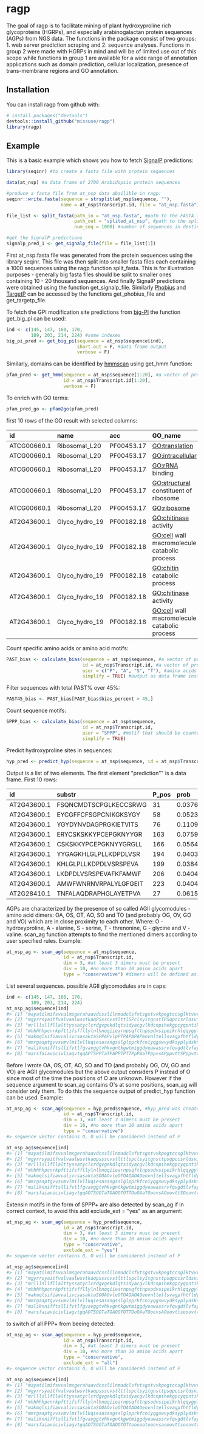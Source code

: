 
<!-- README.md is generated from README.Rmd. Please edit that file -->
ragp
====

The goal of ragp is to facilitate mining of plant hydroxyproline rich glycoproteins (HGRPs), and especially arabinogalactan protein sequences (AGPs) from NGS data. The functions in the package consist of two groups: 1. web server prediction scraping and 2. sequence analyses. Functions in group 2 were made with HGRPs in mind and will be of limited use out of this scope while functions in group 1 are available for a wide range of annotation applications such as domain prediction, cellular localization, presence of trans-membrane regions and GO annotation.

Installation
------------

You can install ragp from github with:

``` r
# install.packages("devtools")
devtools::install_github("missuse/ragp")
library(ragp)
```

Example
-------

This is a basic example which shows you how to fetch [SignalP](http://www.cbs.dtu.dk/services/SignalP/) predictions:

``` r
library(seqinr) #to create a fasta file with protein sequences

data(at_nsp) #a data frame of 2700 Arabidopsis protein sequences 

#produce a fasta file from at_nsp data abailible in ragp:
seqinr::write.fasta(sequence = strsplit(at_nsp$sequence, ""),
                    name = at_nsp$Transcript.id, file = "at_nsp.fasta")

file_list <- split_fasta(path_in = "at_nsp.fasta", #path to the FASTA formated file`
                         path_out = "splited_at_nsp", #path to the splited files on which integers and file type will be apended automatically
                         num_seq = 1000) #number of sequences in destination files, usually this will be 10 - 20k

#get the SignalP predictions
signalp_pred_1 <- get_signalp_file(file = file_list[1])
```

First at\_nsp.fasta file was generated from the protein sequences using the library seqinr. This file was then split into smaller fasta files each containing a 1000 sequences using the ragp function split\_fasta. This is for illustration purposes - generally big fasta files should be split to smaller ones containing 10 - 20 thousand sequences. And finally SignalP predictions were obtained using the function get\_signalp\_file. Similarly [Phobius](http://phobius.sbc.su.se/) and [TargetP](http://www.cbs.dtu.dk/services/TargetP/) can be accessed by the functions get\_phobius\_file and get\_targetp\_file.

To fetch the GPI modification site predictions from [big-PI](http://mendel.imp.ac.at/gpi/plant_server.html) the function get\_big\_pi can be used:

``` r
ind <- c(145, 147, 160, 170,
         189, 203, 214, 224) #some indexes
big_pi_pred <- get_big_pi(sequence = at_nsp$sequence[ind],
                          short.out = F, #data frame output
                          verbose = F) 
```

Similarly, domains can be identified by [hmmscan](https://www.ebi.ac.uk/Tools/hmmer/search/hmmscan) using get\_hmm function:

``` r
pfam_pred <- get_hmm(sequence = at_nsp$sequence[1:20], #a vector of protein sequences as strings
                     id = at_nsp$Transcript.id[1:20],
                     verbose = F)
```

To enrich with GO terms:

``` r
pfam_pred_go <- pfam2go(pfam_pred)
```

first 10 rows of the GO result with selected columns:

| id          | name             | acc        | GO\_name                                       | GO\_acc      |
|:------------|:-----------------|:-----------|:-----------------------------------------------|:-------------|
| ATCG00660.1 | Ribosomal\_L20   | PF00453.17 | <GO:translation>                               | <GO:0006412> |
| ATCG00660.1 | Ribosomal\_L20   | PF00453.17 | <GO:intracellular>                             | <GO:0005622> |
| ATCG00660.1 | Ribosomal\_L20   | PF00453.17 | <GO:rRNA> binding                              | <GO:0019843> |
| ATCG00660.1 | Ribosomal\_L20   | PF00453.17 | <GO:structural> constituent of ribosome        | <GO:0003735> |
| ATCG00660.1 | Ribosomal\_L20   | PF00453.17 | <GO:ribosome>                                  | <GO:0005840> |
| AT2G43600.1 | Glyco\_hydro\_19 | PF00182.18 | <GO:chitinase> activity                        | <GO:0004568> |
| AT2G43600.1 | Glyco\_hydro\_19 | PF00182.18 | <GO:cell> wall macromolecule catabolic process | <GO:0016998> |
| AT2G43600.1 | Glyco\_hydro\_19 | PF00182.18 | <GO:chitin> catabolic process                  | <GO:0006032> |
| AT2G43600.1 | Glyco\_hydro\_19 | PF00182.18 | <GO:chitinase> activity                        | <GO:0004568> |
| AT2G43600.1 | Glyco\_hydro\_19 | PF00182.18 | <GO:cell> wall macromolecule catabolic process | <GO:0016998> |

Count specific amino acids or amino acid motifs:

``` r
PAST_bias <- calculate_bias(sequence = at_nsp$sequence, #a vector of protein sequences as strings
                            id = at_nsp$Transcript.id, #a vector of protein identifiers as strings
                            user = c("P", "A", "S", "T"), #amino acids that should be counted - this is the default so it can be omitted in this case
                            simplify = TRUE) #output as data frame instead of a list
```

Filter sequences with total PAST% over 45%:

``` r
PAST45_bias <- PAST_bias[PAST_bias$bias_percent > 45,]
```

Count sequence motifs:

``` r
SPPP_bias <- calculate_bias(sequence = at_nsp$sequence,
                            id = at_nsp$Transcript.id, 
                            user = "SPPP", #motif that should be counted
                            simplify = TRUE)
```

Predict hydroxyproline sites in sequences:

``` r
hyp_pred <- predict_hyp(sequence = at_nsp$sequence, id = at_nsp$Transcript.id)
```

Output is a list of two elements. The first element "prediction"" is a data frame. First 10 rows:

| id          | substr                | P\_pos | prob               | HYP |
|:------------|:----------------------|:-------|:-------------------|:----|
| AT2G43600.1 | FSQNCMDTSCPGLKECCSRWG | 31     | 0.0376294292509556 | No  |
| AT2G43600.1 | EYCGFFCFSGPCNIKGKSYGY | 58     | 0.0523086786270142 | No  |
| AT2G43600.1 | YGYDYNVDAGPRGKIETVITS | 76     | 0.110943540930748  | No  |
| AT2G43600.1 | ERYCSKSKKYPCEPGKNYYGR | 163    | 0.075996607542038  | No  |
| AT2G43600.1 | CSKSKKYPCEPGKNYYGRGLL | 166    | 0.0564411692321301 | No  |
| AT2G43600.1 | YYGAGKHLGLPLLKDPDLVSR | 194    | 0.0403638146817684 | No  |
| AT2G43600.1 | KHLGLPLLKDPDLVSRSPEVA | 199    | 0.0384472720324993 | No  |
| AT2G43600.1 | LKDPDLVSRSPEVAFKFAMWF | 206    | 0.0404469892382622 | No  |
| AT2G43600.1 | AMWFWNRNVRPALYLGFGEIT | 223    | 0.0404815301299095 | No  |
| AT2G28410.1 | TNFALAQDRAPHGLAYETPVA | 27     | 0.0615824684500694 | No  |

AGPs are characterized by the presence of so called AGII glycomodules - amino acid dimers: OA, OS, OT, AO, SO and TO (and probably OG, OV, GO and VO) which are in close proximity to each other. Where: O - hydroxyproline, A - alanine, S - serine, T - threnonine, G - glycine and V - valine. scan\_ag function attempts to find the mentioned dimers according to user specified rules. Example:

``` r
at_nsp_ag <- scan_ag(sequence = at_nsp$sequence,
                     id = at_nsp$Transcript.id,
                     dim = 3, #at least 3 dimers must be present
                     div = 10, #no more than 10 amino acids apart
                     type = "conservative") #dimers will be defined as: PA, PS, PT, AP, SP, TP
```

List several sequences. possible AGII glycomodules are in caps:

``` r
ind <- c(145, 147, 160, 170,
         189, 203, 214, 224)
at_nsp_ag$sequence[ind]
#> [1] "mayatilmifsvvalmsgerahaavdcsslilnmadclsfvtsgstvvkpegtccsglktvvrtgpeclceafknsgslgltldlskaaslPSvckvaAPPSarcglsvsgdpPAtAPglSPTagagAPAlssganaaTPvsSPrssdasllsvsfafvifmalissfy"                                                                                                                                                                                                       
#> [2] "mgyrrsyaitfvalvaalwsvtkaqPSsscvstlttlSPclsyitgnstTPSqpccsrldsviksspqcicsavnspipniglninrtqalqlpnacniqTPpltqcnaatgPTaqpPAPSPTekTPdvtlTPTslpgarsgvgggsktvpsvgtgsssrnvdplplhflmfavlvvctssfl"                                                                                                                                                                                         
#> [3] "mrlllsllfllalttyssatyclcrdgvgekdlqtsidyacgvlkdcnpihekgpcyqpntikshcdwavntyfqrfgqisgscnfsgtattsqnlPStvvtgclyPSSPgsagtTPTtgTPSgtqtfpgpPAfgPAgdfdPSgnngAPSlfisialslgfsvviafl"                                                                                                                                                                                                        
#> [4] "mhhhhhpcnrkpfttifsffllylnlhnqqiiearnpsqfttnpspdvsipeikrhlqqygylpqnkesddvsfeqalvryqknlglpitgkpdsdtlsqillprcgfpddvepktapfhtgkkyvyfpgrprwtrdvplkltyafsqenltpylaptdirrvfrrafgkwasvipvsfietedyviadikigffngdhgdgepfdgvlgvlahtfspengrlhldkaetwavdfdeekssvavdlesvavheighvlglghssvkdaamyptlkprskkvnlnmddvvgvqslygtnpnftlnsllasetstnladgsrirsqgmiystlstvialcflnw"                          
#> [5] "makmqlsifiavvalivcsasaktaSPPAPvlpPTPAPAPAPenvnltellsvagpfhtfldyllstgvietfqnqannteegitifvpkddafkaqknpplsnltkdqlkqlvlfhalphyyslsefknlsqsgpvstfaggqyslkftdvsgtvridslwtrtkvsssvfstdpvavyqvnrvllpeaifgtdvppmPAPAPAPivsAPSdSPSvadsegasSPksshknsgqklllapismvisglvalfl"                                                                                                                  
#> [6] "mmrgaaptgvvsvmvlmilvllkqiesasangsslglpprkfcniyqgswvydksyplydskncpfierqfncksngrpdseylkyrwqpsgcnlprfngldflgrimkgkklmfvgdslslnqwqsltcllhnaAPkanststrSPSglsvfsfPAynssimfsrnaflvdivgappkrvmkldsissgslwktadvlvfnswhwwlhtdrkqpwdaimsgnvtvkdmdrlvayekammtwakwidqnidpsktkvffqgispdhgrarewskqggkgscigetkpimgssylagphaaemvvakviktmknqarlmdvtlmsqlrkdghpsvygfgghrmadcshwclsgvpdswnqllyselfhs"
#> [7] "maliknnifftsllifvtlfgvavggtvhkvgntkgwtmiggdyeawassrvfqvgdtlvfaynkdyhdvtevthndfemcesskplrryktgsdsisltkpglqhficgvpghckkgqklqihvlpaslghvavpvpgpvrsqssssSPSPSPlvdppvnnAPqyqmgPTPAshsaasadfiftfsfdltlidlctffilffilv"                                                                                                                                                                  
#> [8] "marsfaiavicivliagvtgqAPTSPPTaTPAPPTPTTPpPAaTPppvsAPppvttSPppvttAPpPAnppppvsSPpPASPpPATPppvaSPpppvaSPpPATPppvaTPpPAPlaSPPAqvPAPAPTtkpdSPSPSPSsSPplPSsdAPgPStdsiSPAPSPTdvndqngaskmvsslvfgsvlvwfmi"
```

Before I wrote OA, OS, OT, AO, SO and TO (and probably OG, OV, GO and VO) are AGII glycomodules but the above output considers P instead of O since most of the time the positions of O are unknown. However if the sequence argument to scan\_ag contains O's at some positions, scan\_ag will consider only them. To do this the sequence output of predict\_hyp function can be used. Example:

``` r
at_nsp_ag <- scan_ag(sequence = hyp_pred$sequence, #hyp_pred was created a little bit back
                     id = at_nsp$Transcript.id,
                     dim = 3, #at least 3 dimers must be present
                     div = 10, #no more than 10 amino acids apart
                     type = "conservative")
#> sequence vector contains O, O will be considered instead of P

at_nsp_ag$sequence[ind]
#> [1] "mayatilmifsvvalmsgerahaavdcsslilnmadclsfvtsgstvvkpegtccsglktvvrtgpeclceafknsgslgltldlskaaslpsvckvaappsarcglsvsgdoOAtAOglSOTagagAOAlssganaaTOvsSOrssdasllsvsfafvifmalissfy"                                                                                                                                                                                                       
#> [2] "mgyrrsyaitfvalvaalwsvtkaqpssscvstlttlspclsyitgnsttpsqpccsrldsviksspqcicsavnspipniglninrtqalqlpnacniqtppltqcnaatgOTaqoOAOSOTekTOdvtlTOTslogarsgvgggsktvosvgtgsssrnvdplplhflmfavlvvctssfl"                                                                                                                                                                                         
#> [3] "mrlllsllfllalttyssatyclcrdgvgekdlqtsidyacgvlkdcnpihekgpcyqpntikshcdwavntyfqrfgqisgscnfsgtattsqnlpstvvtgclypsSOgsagtTOTtgTOSgtqtfogoOAfgOAgdfdOSgnngapslfisialslgfsvviafl"                                                                                                                                                                                                        
#> [4] "mhhhhhpcnrkpfttifsffllylnlhnqqiiearnpsqfttnpsodvsipeikrhlqqygylpqnkesddvsfeqalvryqknlglpitgkpdsdtlsqillprcgfpddvepktapfhtgkkyvyfpgrprwtrdvplkltyafsqenltpylaptdirrvfrrafgkwasvipvsfietedyviadikigffngdhgdgepfdgvlgvlahtfspengrlhldkaetwavdfdeekssvavdlesvavheighvlglghssvkdaamyptlkprskkvnlnmddvvgvqslygtnpnftlnsllasetstnladgsrirsqgmiystlstvialcflnw"                          
#> [5] "makmqlsifiavvalivcsasaktaSOOAOvloOTOAOAOAOenvnltellsvagpfhtfldyllstgvietfqnqannteegitifvpkddafkaqknpplsnltkdqlkqlvlfhalphyyslsefknlsqsgpvstfaggqyslkftdvsgtvridslwtrtkvsssvfstdpvavyqvnrvllpeaifgtdvpompAOAOAOivsAOSdSOSvadsegasspksshknsgqklllapismvisglvalfl"                                                                                                                  
#> [6] "mmrgaaptgvvsvmvlmilvllkqiesasangsslglpprkfcniyqgswvydksyplydskncpfierqfncksngrpdseylkyrwqpsgcnlprfngldflgrimkgkklmfvgdslslnqwqsltcllhnaapkanststrsosglsvfsfpaynssimfsrnaflvdivgappkrvmkldsissgslwktadvlvfnswhwwlhtdrkqpwdaimsgnvtvkdmdrlvayekammtwakwidqnidpsktkvffqgispdhgrarewskqggkgscigetkpimgssylagphaaemvvakviktmknqarlmdvtlmsqlrkdghpsvygfgghrmadcshwclsgvpdswnqllyselfhs"
#> [7] "maliknnifftsllifvtlfgvavggtvhkvgntkgwtmiggdyeawassrvfqvgdtlvfaynkdyhdvtevthndfemcesskplrryktgsdsisltkpglqhficgvpghckkgqklqihvlpaslghvavovogovrsqssssSOSOSOlvdpovnnapqyqmgotoashsaasadfiftfsfdltlidlctffilffilv"                                                                                                                                                                  
#> [8] "marsfaiavicivliagvtgqAOTSOOTaTOAOOTOTTOoOAaTOoovsAOoovttSOoovttAOoOAnoooovsSOoOASOoOATOoovaSOooovaSOoOATOoovaTOoOAOlaSOOAqvOAOAOTtkodSOSOSOSsSOolOSsdAOgOStdsiSOAOSOTdvndqngaskmvsslvfgsvlvwfmi"
```

Extensin motifs in the form of SPPP+ are also detected by scan\_ag if in correct context, to avoid this add exclude\_ext = "yes" as an argument:

``` r
at_nsp_ag <- scan_ag(sequence = hyp_pred$sequence, 
                     id = at_nsp$Transcript.id,
                     dim = 3, #at least 3 dimers must be present
                     div = 10, #no more than 10 amino acids apart
                     type = "conservative",
                     exclude_ext = "yes")
#> sequence vector contains O, O will be considered instead of P

at_nsp_ag$sequence[ind]
#> [1] "mayatilmifsvvalmsgerahaavdcsslilnmadclsfvtsgstvvkpegtccsglktvvrtgpeclceafknsgslgltldlskaaslpsvckvaappsarcglsvsgdoOAtAOglSOTagagAOAlssganaaTOvsSOrssdasllsvsfafvifmalissfy"                                                                                                                                                                                                       
#> [2] "mgyrrsyaitfvalvaalwsvtkaqpssscvstlttlspclsyitgnsttpsqpccsrldsviksspqcicsavnspipniglninrtqalqlpnacniqtppltqcnaatgOTaqoOAOSOTekTOdvtlTOTslogarsgvgggsktvosvgtgsssrnvdplplhflmfavlvvctssfl"                                                                                                                                                                                         
#> [3] "mrlllsllfllalttyssatyclcrdgvgekdlqtsidyacgvlkdcnpihekgpcyqpntikshcdwavntyfqrfgqisgscnfsgtattsqnlpstvvtgclypsSOgsagtTOTtgTOSgtqtfogoOAfgOAgdfdOSgnngapslfisialslgfsvviafl"                                                                                                                                                                                                        
#> [4] "mhhhhhpcnrkpfttifsffllylnlhnqqiiearnpsqfttnpsodvsipeikrhlqqygylpqnkesddvsfeqalvryqknlglpitgkpdsdtlsqillprcgfpddvepktapfhtgkkyvyfpgrprwtrdvplkltyafsqenltpylaptdirrvfrrafgkwasvipvsfietedyviadikigffngdhgdgepfdgvlgvlahtfspengrlhldkaetwavdfdeekssvavdlesvavheighvlglghssvkdaamyptlkprskkvnlnmddvvgvqslygtnpnftlnsllasetstnladgsrirsqgmiystlstvialcflnw"                          
#> [5] "makmqlsifiavvalivcsasaktaSOOAOvloOTOAOAOAOenvnltellsvagpfhtfldyllstgvietfqnqannteegitifvpkddafkaqknpplsnltkdqlkqlvlfhalphyyslsefknlsqsgpvstfaggqyslkftdvsgtvridslwtrtkvsssvfstdpvavyqvnrvllpeaifgtdvpompAOAOAOivsAOSdSOSvadsegasspksshknsgqklllapismvisglvalfl"                                                                                                                  
#> [6] "mmrgaaptgvvsvmvlmilvllkqiesasangsslglpprkfcniyqgswvydksyplydskncpfierqfncksngrpdseylkyrwqpsgcnlprfngldflgrimkgkklmfvgdslslnqwqsltcllhnaapkanststrsosglsvfsfpaynssimfsrnaflvdivgappkrvmkldsissgslwktadvlvfnswhwwlhtdrkqpwdaimsgnvtvkdmdrlvayekammtwakwidqnidpsktkvffqgispdhgrarewskqggkgscigetkpimgssylagphaaemvvakviktmknqarlmdvtlmsqlrkdghpsvygfgghrmadcshwclsgvpdswnqllyselfhs"
#> [7] "maliknnifftsllifvtlfgvavggtvhkvgntkgwtmiggdyeawassrvfqvgdtlvfaynkdyhdvtevthndfemcesskplrryktgsdsisltkpglqhficgvpghckkgqklqihvlpaslghvavovogovrsqssssSOSOSOlvdpovnnapqyqmgotoashsaasadfiftfsfdltlidlctffilffilv"                                                                                                                                                                  
#> [8] "marsfaiavicivliagvtgqAOTSOOTaTOAOOTOTTOoOAaTOoovsAOoovttsooovttaoooanoooovssoooasoooatooovasoooovasoooaTOoovaTOoOAOlaSOOAqvOAOAOTtkodSOSOSOSsSOolOSsdAOgOStdsiSOAOSOTdvndqngaskmvsslvfgsvlvwfmi"
```

to switch of all PPP+ from beeing detected:

``` r
at_nsp_ag <- scan_ag(sequence = hyp_pred$sequence,
                     id = at_nsp$Transcript.id,
                     dim = 3, #at least 3 dimers must be present
                     div = 10, #no more than 10 amino acids apart
                     type = "conservative",
                     exclude_ext = "all")
#> sequence vector contains O, O will be considered instead of P

at_nsp_ag$sequence[ind]
#> [1] "mayatilmifsvvalmsgerahaavdcsslilnmadclsfvtsgstvvkpegtccsglktvvrtgpeclceafknsgslgltldlskaaslpsvckvaappsarcglsvsgdoOAtAOglSOTagagAOAlssganaaTOvsSOrssdasllsvsfafvifmalissfy"                                                                                                                                                                                                       
#> [2] "mgyrrsyaitfvalvaalwsvtkaqpssscvstlttlspclsyitgnsttpsqpccsrldsviksspqcicsavnspipniglninrtqalqlpnacniqtppltqcnaatgOTaqoOAOSOTekTOdvtlTOTslogarsgvgggsktvosvgtgsssrnvdplplhflmfavlvvctssfl"                                                                                                                                                                                         
#> [3] "mrlllsllfllalttyssatyclcrdgvgekdlqtsidyacgvlkdcnpihekgpcyqpntikshcdwavntyfqrfgqisgscnfsgtattsqnlpstvvtgclypsSOgsagtTOTtgTOSgtqtfogoOAfgOAgdfdOSgnngapslfisialslgfsvviafl"                                                                                                                                                                                                        
#> [4] "mhhhhhpcnrkpfttifsffllylnlhnqqiiearnpsqfttnpsodvsipeikrhlqqygylpqnkesddvsfeqalvryqknlglpitgkpdsdtlsqillprcgfpddvepktapfhtgkkyvyfpgrprwtrdvplkltyafsqenltpylaptdirrvfrrafgkwasvipvsfietedyviadikigffngdhgdgepfdgvlgvlahtfspengrlhldkaetwavdfdeekssvavdlesvavheighvlglghssvkdaamyptlkprskkvnlnmddvvgvqslygtnpnftlnsllasetstnladgsrirsqgmiystlstvialcflnw"                          
#> [5] "makmqlsifiavvalivcsasaktaSOOAOvloOTOAOAOAOenvnltellsvagpfhtfldyllstgvietfqnqannteegitifvpkddafkaqknpplsnltkdqlkqlvlfhalphyyslsefknlsqsgpvstfaggqyslkftdvsgtvridslwtrtkvsssvfstdpvavyqvnrvllpeaifgtdvpompAOAOAOivsAOSdSOSvadsegasspksshknsgqklllapismvisglvalfl"                                                                                                                  
#> [6] "mmrgaaptgvvsvmvlmilvllkqiesasangsslglpprkfcniyqgswvydksyplydskncpfierqfncksngrpdseylkyrwqpsgcnlprfngldflgrimkgkklmfvgdslslnqwqsltcllhnaapkanststrsosglsvfsfpaynssimfsrnaflvdivgappkrvmkldsissgslwktadvlvfnswhwwlhtdrkqpwdaimsgnvtvkdmdrlvayekammtwakwidqnidpsktkvffqgispdhgrarewskqggkgscigetkpimgssylagphaaemvvakviktmknqarlmdvtlmsqlrkdghpsvygfgghrmadcshwclsgvpdswnqllyselfhs"
#> [7] "maliknnifftsllifvtlfgvavggtvhkvgntkgwtmiggdyeawassrvfqvgdtlvfaynkdyhdvtevthndfemcesskplrryktgsdsisltkpglqhficgvpghckkgqklqihvlpaslghvavovogovrsqssssSOSOSOlvdpovnnapqyqmgotoashsaasadfiftfsfdltlidlctffilffilv"                                                                                                                                                                  
#> [8] "marsfaiavicivliagvtgqAOTSOOTaTOAOOTOTtoooaatooovsaooovttsooovttaoooanoooovssoooasoooatooovasoooovasoooatooovatoooAOlaSOOAqvOAOAOTtkodSOSOSOSsSOolOSsdAOgOStdsiSOAOSOTdvndqngaskmvsslvfgsvlvwfmi"
```
